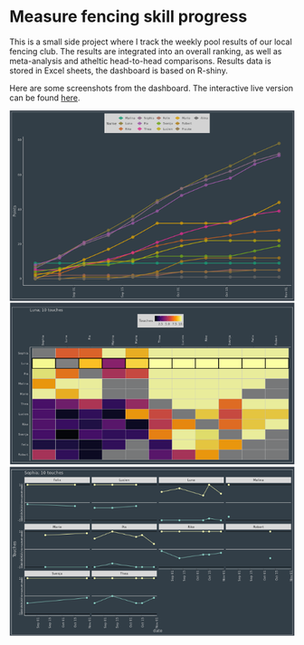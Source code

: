 # Measure fencing skill progress


This is a small side project where I track the weekly pool results of our local fencing club. The results are integrated into an overall ranking, as well as meta-analysis and atheltic head-to-head comparisons. Results data is stored in Excel sheets, the dashboard is based on R-shiny.

Here are some screenshots from the dashboard. The interactive live version can be found [here](https://mbrueggemann.shinyapps.io/TFC-Ranking/#).

![alt text](https://github.com/MirkoBr/Ranking/blob/main/Images/progression.png)
![alt text](https://github.com/MirkoBr/Ranking/blob/main/Images/meta.png)
![alt text](https://github.com/MirkoBr/Ranking/blob/main/Images/matchdetails.png)
